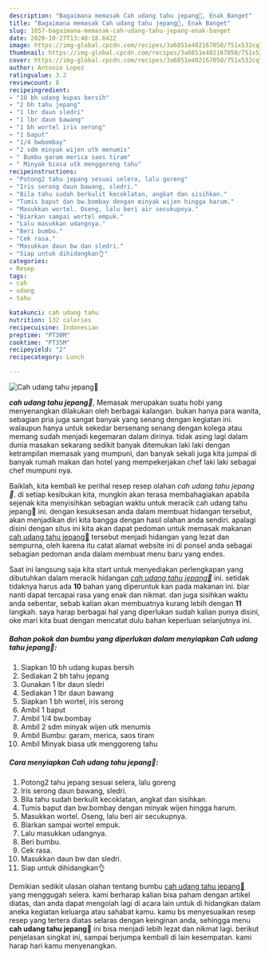 ```yaml
---
description: "Bagaimana memasak Cah udang tahu jepang🍤, Enak Banget"
title: "Bagaimana memasak Cah udang tahu jepang🍤, Enak Banget"
slug: 1657-bagaimana-memasak-cah-udang-tahu-jepang-enak-banget
date: 2020-10-27T13:48:18.642Z
image: https://img-global.cpcdn.com/recipes/3a6851e402167050/751x532cq70/cah-udang-tahu-jepang🍤-foto-resep-utama.jpg
thumbnail: https://img-global.cpcdn.com/recipes/3a6851e402167050/751x532cq70/cah-udang-tahu-jepang🍤-foto-resep-utama.jpg
cover: https://img-global.cpcdn.com/recipes/3a6851e402167050/751x532cq70/cah-udang-tahu-jepang🍤-foto-resep-utama.jpg
author: Antonio Lopez
ratingvalue: 3.2
reviewcount: 8
recipeingredient:
- "10 bh udang kupas bersih"
- "2 bh tahu jepang"
- "1 lbr daun sledri"
- "1 lbr daun bawang"
- "1 bh wortel iris serong"
- "1 baput"
- "1/4 bwbombay"
- "2 sdm minyak wijen utk menumis"
- " Bumbu garam merica saos tiram"
- " Minyak biasa utk menggoreng tahu"
recipeinstructions:
- "Potong2 tahu jepang sesuai selera, lalu goreng"
- "Iris serong daun bawang, sledri."
- "Bila tahu sudah berkulit kecoklatan, angkat dan sisihkan."
- "Tumis baput dan bw.bombay dengan minyak wijen hingga harum."
- "Masukkan wortel. Oseng, lalu beri air secukupnya."
- "Biarkan sampai wortel empuk."
- "Lalu masukkan udangnya."
- "Beri bumbu."
- "Cek rasa."
- "Masukkan daun bw dan sledri."
- "Siap untuk dihidangkan👌"
categories:
- Resep
tags:
- cah
- udang
- tahu

katakunci: cah udang tahu 
nutrition: 132 calories
recipecuisine: Indonesian
preptime: "PT30M"
cooktime: "PT35M"
recipeyield: "2"
recipecategory: Lunch

---
```



![Cah udang tahu jepang🍤](https://img-global.cpcdn.com/recipes/3a6851e402167050/751x532cq70/cah-udang-tahu-jepang🍤-foto-resep-utama.jpg)

<b><i>cah udang tahu jepang🍤</i></b>, Memasak merupakan suatu hobi yang menyenangkan dilakukan oleh berbagai kalangan. bukan hanya para wanita, sebagian pria juga sangat banyak yang senang dengan kegiatan ini. walaupun hanya untuk sekedar bersenang senang dengan kolega atau memang sudah menjadi kegemaran dalam dirinya. tidak asing lagi dalam dunia masakan sekarang sedikit banyak ditemukan laki laki dengan ketrampilan memasak yang mumpuni, dan banyak sekali juga kita jumpai di banyak rumah makan dan hotel yang mempekerjakan chef laki laki sebagai chef mumpuni nya.



Baiklah, kita kembali ke perihal resep resep olahan <i>cah udang tahu jepang🍤</i>. di setiap kesibukan kita, mungkin akan terasa membahagiakan apabila sejenak kita menyisihkan sebagian waktu untuk meracik cah udang tahu jepang🍤 ini. dengan kesuksesan anda dalam membuat hidangan tersebut, akan menjadikan diri kita bangga dengan hasil olahan anda sendiri. apalagi disini dengan situs ini kita akan dapat pedoman untuk memasak makanan <u>cah udang tahu jepang🍤</u> tersebut menjadi hidangan yang lezat dan sempurna, oleh karena itu catat alamat website ini di ponsel anda sebagai sebagian pedoman anda dalam membuat menu baru yang endes.


Saat ini langsung saja kita start untuk menyediakan perlengkapan yang dibutuhkan dalam meracik hidangan <u><i>cah udang tahu jepang🍤</i></u> ini. setidak tidaknya harus ada <b>10</b> bahan yang diperuntuk kan pada makanan ini. biar nanti dapat tercapai rasa yang enak dan nikmat. dan juga sisihkan waktu anda sebentar, sebab kalian akan membuatnya kurang lebih dengan <b>11</b> langkah. saya harap berbagai hal yang diperlukan sudah kalian punya disini, oke mari kita buat dengan mencatat dulu bahan keperluan selanjutnya ini.

<!--inarticleads1-->

##### Bahan pokok dan bumbu yang diperlukan dalam menyiapkan Cah udang tahu jepang🍤:

1. Siapkan 10 bh udang kupas bersih
1. Sediakan 2 bh tahu jepang
1. Gunakan 1 lbr daun sledri
1. Sediakan 1 lbr daun bawang
1. Siapkan 1 bh wortel, iris serong
1. Ambil 1 baput
1. Ambil 1/4 bw.bombay
1. Ambil 2 sdm minyak wijen utk menumis
1. Ambil  Bumbu: garam, merica, saos tiram
1. Ambil  Minyak biasa utk menggoreng tahu




<!--inarticleads2-->

##### Cara menyiapkan Cah udang tahu jepang🍤:

1. Potong2 tahu jepang sesuai selera, lalu goreng
1. Iris serong daun bawang, sledri.
1. Bila tahu sudah berkulit kecoklatan, angkat dan sisihkan.
1. Tumis baput dan bw.bombay dengan minyak wijen hingga harum.
1. Masukkan wortel. Oseng, lalu beri air secukupnya.
1. Biarkan sampai wortel empuk.
1. Lalu masukkan udangnya.
1. Beri bumbu.
1. Cek rasa.
1. Masukkan daun bw dan sledri.
1. Siap untuk dihidangkan👌




Demikian sedikit ulasan olahan tentang bumbu <u>cah udang tahu jepang🍤</u> yang menggugah selera. kami berharap kalian bisa paham dengan artikel diatas, dan anda dapat mengolah lagi di acara lain untuk di hidangkan dalam aneka kegiatan keluarga atau sahabat kamu. kamu bs menyesuaikan resep resep yang tertera diatas selaras dengan keinginan anda, sehingga menu <b>cah udang tahu jepang🍤</b> ini bisa menjadi lebih lezat dan nikmat lagi. berikut penjelasan singkat ini, sampai berjumpa kembali di lain kesempatan. kami harap hari kamu menyenangkan.
